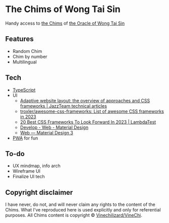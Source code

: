 # The Chims of Wong Tai Sin

Handy access to [the Chims](https://the-oracle-of-wong-tai-sin.webnode.page/chims-gallery/) of [the Oracle of Wong Tai Sin](https://the-oracle-of-wong-tai-sin.webnode.page/)

## Features

* Random Chim
* Chim by number
* Multilingual

## Tech

* [TypeScript](https://www.typescriptlang.org/)
* UI
  * [Adaptive website layout\: the overview of approaches and CSS frameworks \| JazzTeam technical articles](https://jazzteam.org/en/technical-articles/overview-of-approaches-and-css-frameworks-for-adaptive-web-page-layout/)
  * [troxler\/awesome\-css\-frameworks\: List of awesome CSS frameworks in 2023](https://github.com/troxler/awesome-css-frameworks)
  * [20 Best CSS Frameworks To Look Forward In 2023 \| LambdaTest](https://www.lambdatest.com/blog/best-css-frameworks/)
  * [Develop \- Web \- Material Design](https://m2.material.io/develop/web)
  * [Web — Material Design 3](https://m3.material.io/develop/web)
* [PWA](https://web.dev/progressive-web-apps/) for fun

## To-do

* UX mindmap, info arch
* Wireframe UI
* Finalize UI tech

## Copyright disclaimer

I have never, do not, and will never claim any rights to the content of the Chims. What I've reproduced here is used explicitly and only for referential purposes. All Chims content is copyright &copy; [Vinechilizard/VineChi](https://the-oracle-of-wong-tai-sin.webnode.page/about-me/).
